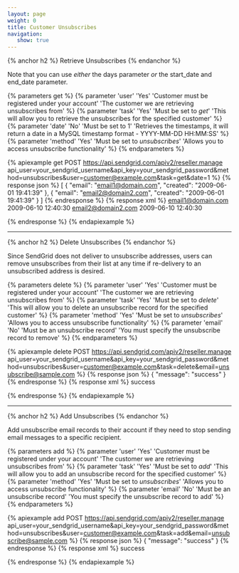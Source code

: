 ```yaml
---
layout: page
weight: 0
title: Customer Unsubscribes
navigation:
   show: true
---
```


{% anchor h2 %}
Retrieve Unsubscribes 
{% endanchor %}

Note that you can use *either* the days parameter *or* the start_date and end_date parameter.


{% parameters get %}
 {% parameter 'user' 'Yes' 'Customer must be registered under your account' 'The customer we are retrieving unsubscribes from' %}
 {% parameter 'task' 'Yes' 'Must be set to <em>get</em>' 'This will allow you to retrieve the unsubscribes for the specified customer' %}
 {% parameter 'date' 'No' 'Must be set to 1' 'Retrieves the timestamps, it will return a date in a MySQL timestamp format - YYYY-MM-DD HH:MM:SS' %}
 {% parameter 'method' 'Yes' 'Must be set to <em>unsubscribes</em>' 'Allows you to access unsubscribe functionality' %}
{% endparameters %}


{% apiexample get POST https://api.sendgrid.com/apiv2/reseller.manage api_user=your_sendgrid_username&api_key=your_sendgrid_password&method=unsubscribes&user=customer@example.com&task=get&date=1 %}
  {% response json %}
[
  {
    "email": "email1@domain.com",
    "created": "2009-06-01 19:41:39"
  },
  {
    "email": "email2@domain2.com",
    "created": "2009-06-01 19:41:39"
  }
]
  {% endresponse %}
  {% response xml %}
<unsubscribes>
   <unsubscribe>
      <email>email1@domain.com</email>
      <created>2009-06-10 12:40:30</created>
   </unsubscribe>
   <unsubscribe>
      <email>email2@domain2.com</email>
      <created>2009-06-10 12:40:30</created>
   </unsubscribe>
</unsubscribes>

  {% endresponse %}
{% endapiexample %}

* * * * *

{% anchor h2 %}
Delete Unsubscribes 
{% endanchor %}

Since SendGrid does not deliver to unsubscribe addresses, users can remove unsubscribes from their list at any time if re-delivery to an unsubscribed address is desired.


{% parameters delete %}
 {% parameter 'user' 'Yes' 'Customer must be registered under your account' 'The customer we are retrieving unsubscribes from' %}
 {% parameter 'task' 'Yes' 'Must be set to <em>delete</em>' 'This will allow you to delete an unsubscribe record for the specified customer' %}
 {% parameter 'method' 'Yes' 'Must be set to <em>unsubscribes</em>' 'Allows you to access unsubscribe functionality' %}
 {% parameter 'email' 'No' 'Must be an unsubscribe record' 'You must specify the unsubscribe record to remove' %}
{% endparameters %}


{% apiexample delete POST https://api.sendgrid.com/apiv2/reseller.manage api_user=your_sendgrid_username&api_key=your_sendgrid_password&method=unsubscribes&user=customer@example.com&task=delete&email=unsubscribe@sample.com %}
  {% response json %}
{
  "message": "success"
}
  {% endresponse %}
  {% response xml %}
<result>
   <message>success</message>
</result>

  {% endresponse %}
{% endapiexample %}

* * * * *

{% anchor h2 %}
Add Unsubscribes 
{% endanchor %}

Add unsubscribe email records to their account if they need to stop sending email messages to a specific recipient.


{% parameters add %}
 {% parameter 'user' 'Yes' 'Customer must be registered under your account' 'The customer we are retrieving unsubscribes from' %}
 {% parameter 'task' 'Yes' 'Must be set to <em>add</em>' 'This will allow you to add an unsubscribe record for the specified customer' %}
 {% parameter 'method' 'Yes' 'Must be set to <em>unsubscribes</em>' 'Allows you to access unsubscribe functionality' %}
 {% parameter 'email' 'No' 'Must be an unsubscribe record' 'You must specify the unsubscribe record to add' %}
{% endparameters %}


{% apiexample add POST https://api.sendgrid.com/apiv2/reseller.manage api_user=your_sendgrid_username&api_key=your_sendgrid_password&method=unsubscribes&user=customer@example.com&task=add&email=unsubscribe@sample.com %}
  {% response json %}
{
  "message": "success"
}
  {% endresponse %}
  {% response xml %}
<result>
   <message>success</message>
</result>

  {% endresponse %}
{% endapiexample %}
